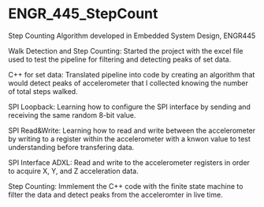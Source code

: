 # ENGR_445_StepCount
Step Counting Algorithm developed in Embedded System Design, ENGR445

Walk Detection and Step Counting: Started the project with the excel file used to test the pipeline for filtering and detecting peaks of set data.

C++ for set data: Translated pipeline into code by creating an algorithm that would detect peaks of accelerometer that I collected knowing the number of total steps walked.

SPI Loopback: Learning how to configure the SPI interface by sending and receiving the same random 8-bit value.

SPI Read&Write: Learning how to read and write between the accelerometer by writing to a register within the accelerometer with a knwon value to test understanding before transfering data.

SPI Interface ADXL: Read and write to the accelerometer registers in order to acquire X, Y, and Z acceleration data.

Step Counting: Immlement the C++ code with the finite state machine to filter the data and detect peaks from the acceleromter in live time.
